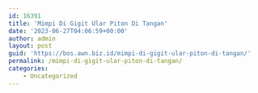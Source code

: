 ```yaml
---
id: 16391
title: 'Mimpi Di Gigit Ular Piton Di Tangan'
date: '2023-06-27T04:06:59+00:00'
author: admin
layout: post
guid: 'https://bos.awn.biz.id/mimpi-di-gigit-ular-piton-di-tangan/'
permalink: /mimpi-di-gigit-ular-piton-di-tangan/
categories:
    - Uncategorized
---
```


